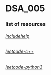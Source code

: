 # DSA_005

### list of resources
###### [includehelp](https://www.includehelp.com/icp/)
###### [leetcode-c++](https://github.com/haoel/leetcode)
###### [leetcode-python3](https://github.com/qiyuangong/leetcode)
